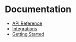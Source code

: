 # Documentation

- [API Reference](./api-reference/api_ref.md)
- [Integrations](./integrations/integrations.md)
- [Getting Started](./getting-started/get_started.md)